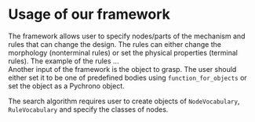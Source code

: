 # Usage of our framework

The framework allows user to specify nodes/parts of the mechanism and rules that can change the design. The rules can either change the morphology (nonterminal rules) or set the physical properties (terminal rules). The example of the rules ...  
Another input of the framework is the object to grasp. The user should either set it to be one of predefined bodies using `function_for_objects` or set the object as a Pychrono object.

The search algorithm requires user to create objects of `NodeVocabulary`, `RuleVocabulary` and specify the classes of nodes.  


